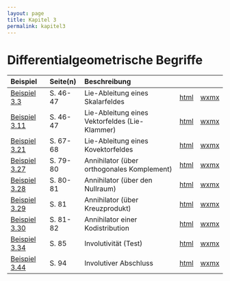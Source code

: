 ```yaml
---
layout: page
title: Kapitel 3
permalink: kapitel3
---
```


# Differentialgeometrische Begriffe

|Beispiel|Seite(n)|Beschreibung| | |
|:---|:---|:---|---|---|
|[Beispiel 3.3](beispiel3_03.md)|S. 46-47| Lie-Ableitung eines Skalarfeldes| [html](lie_scalar.html)| [wxmx](lie_scalar.wxmx)|
|[Beispiel 3.11](beispiel3_11.md)|S. 46-47| Lie-Ableitung eines Vektorfeldes (Lie-Klammer)| [html](lie_vektor.html)| [wxmx](lie_vektor.wxmx)|
|[Beispiel 3.21](beispiel3_21.md)|S. 67-68| Lie-Ableitung eines Kovektorfeldes| [html](lie_kovektor.html)| [wxmx](lie_kovektor.wxmx)|
|[Beispiel 3.27](beispiel3_27.md)|S. 79-80| Annihilator (über orthogonales Komplement)| [html](Annihilator1.html)| [wxmx](Annihilator1.wxmx)|
|[Beispiel 3.28](beispiel3_28.md)|S. 80-81| Annihilator (über den Nullraum)| [html](Annihilator2.html)| [wxmx](Annihilator2.wxmx)|
|[Beispiel 3.29](beispiel3_29.md)|S. 81| Annihilator (über Kreuzprodukt)| [html](Annihilator3.html)| [wxmx](Annihilator3.wxmx)|
|[Beispiel 3.30](beispiel3_30.md)|S. 81-82| Annihilator einer Kodistribution| [html](Annihilator_Kodistr.html)| [wxmx](Annihilator_Kodistr.wxmx)|
|[Beispiel 3.34](beispiel3_34.md)|S. 85|Involutivität (Test)| [html](Involutiv_Test.html)| [wxmx](Involutiv_Test.wxmx)|
|[Beispiel 3.44](beispiel3_44.md)|S. 94|Involutiver Abschluss| [html](Involutiv_Abschluss.html)| [wxmx](Involutiv_Abschluss.wxmx)|


